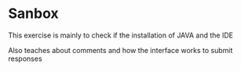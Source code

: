 
# Sanbox

This exercise is mainly to check if the installation of JAVA and the IDE

Also teaches about comments and how the interface works to submit responses
